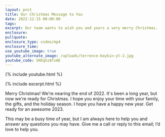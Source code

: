 ```yaml
---
layout: post
title: Our Christmas Message to You
date: 2022-12-15 00:00:00
tags:
excerpt: Our team wants to wish you and yours a very merry Christmas.
enclosure:
pullquote:
enclosure_type: video/mp4
enclosure_time:
use_youtube_image: true
youtube_alternate_image: /uploads/terrence-boykin-yt-2.jpg
youtube_code: SKKq5zAfvAE
---
```

{% include youtube.html %}

{% include excerpt.html %}

Merry Christmas\! We're nearing the end of 2022. It's been a long year, but now we're ready for Christmas. I hope you enjoy your time with your family, the gifts, and the holiday season. I hope you have a happy new year. Get ready for an awesome 2023.&nbsp;

This may be a busy time of year, but I am always here to help you and answer any questions you may have. Give me a call or reply to this email; I’d love to help you.